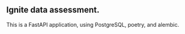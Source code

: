 
## Ignite data assessment. 


This is a FastAPI application, using PostgreSQL, poetry, and alembic.